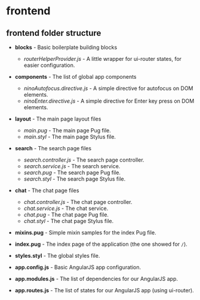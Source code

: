 # frontend #

## frontend folder structure ##

* **blocks** - Basic boilerplate building blocks
    * *routerHelperProvider.js* - A little wrapper for ui-router states, for easier configuration.
* **components** - The list of global app components
    * *ninoAutofocus.directive.js* - A simple directive for autofocus on DOM elements.
    * *ninoEnter.directive.js* - A simple directive for Enter key press on DOM elements.
* **layout** - The main page layout files
    * *main.pug* - The main page Pug file.
    * *main.styl* - The main page Stylus file.
* **search** - The search page files
    * *search.controller.js* - The search page controller.
    * *search.service.js* - The search service.
    * *search.pug* - The search page Pug file.
    * *search.styl* - The search page Stylus file.
* **chat** - The chat page files
    * *chat.controller.js* - The chat page controller.
    * *chat.service.js* - The chat service.
    * *chat.pug* - The chat page Pug file.
    * *chat.styl* - The chat page Stylus file.    


* **mixins.pug** - Simple mixin samples for the index Pug file.
* **index.pug** - The index page of the application (the one showed for `/`).
* **styles.styl** - The global styles file.
* **app.config.js** - Basic AngularJS app configuration.
* **app.modules.js** - The list of dependencies for our AngularJS app.
* **app.routes.js** - The list of states for our AngularJS app (using ui-router).
